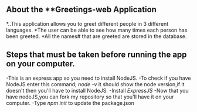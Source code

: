 ## About the **Greetings-web Application


*..This application allows you to greet different people in 3 different languages.
*The user can be able to see how many times each person has been greeted.
*All the names# that are greeted are stored in the database.


## Steps that must be taken before running the app on your computer.
 
 -This is an express app so you need to install NodeJS.
 -To check if you have NodeJS enter this command;
 *node -v* it should show the node version,if it doesn't then you'll have to install NodeJS.
 -Install *ExpressJS*
 -Now that you have nodeJS,you can fork my repository so that you'll have it on your computer.
 -Type *npm init* to update the package.json
 
 
 
